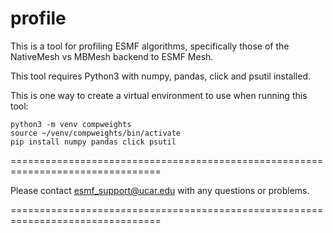 profile
=======

This is a tool for profiling ESMF algorithms, specifically those of the NativeMesh vs MBMesh backend to ESMF Mesh.

This tool requires Python3 with numpy, pandas, click and psutil installed.

This is one way to create a virtual environment to use when running this tool:

    python3 -m venv compweights
    source ~/venv/compweights/bin/activate
    pip install numpy pandas click psutil

================================================================================

Please contact esmf_support@ucar.edu with any questions or problems.

================================================================================
